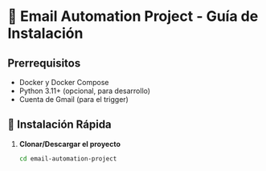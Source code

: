 # 📧 Email Automation Project - Guía de Instalación

## Prerrequisitos
- Docker y Docker Compose
- Python 3.11+ (opcional, para desarrollo)
- Cuenta de Gmail (para el trigger)

## 🚀 Instalación Rápida

1. **Clonar/Descargar el proyecto**
   ```bash
   cd email-automation-project